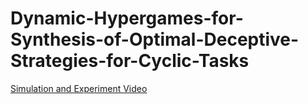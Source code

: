 # Dynamic-Hypergames-for-Synthesis-of-Optimal-Deceptive-Strategies-for-Cyclic-Tasks
[Simulation and Experiment Video](https://www.youtube.com/watch?v=ol5ehNUZPbE)
